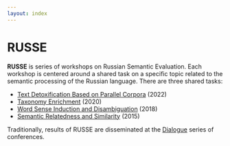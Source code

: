```yaml
---
layout: index
---
```


# RUSSE

**RUSSE** is series of workshops on Russian Semantic Evaluation. Each workshop is centered around a shared task on a specific topic related to the semantic processing of the Russian language. There are three shared tasks:

* [Text Detoxification Based on Parallel Corpora](/2022/tox/) (2022)
* [Taxonomy Enrichment](/2020/isa/) (2020)
* [Word Sense Induction and Disambiguation](/2018/wsi/) (2018)
* [Semantic Relatedness and Similarity](/2015/sim/) (2015)

Traditionally, results of RUSSE are disseminated at the [Dialogue](http://www.dialog-21.ru/en/) series of conferences.
